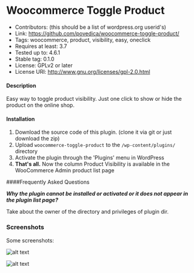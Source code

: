 # Woocommerce Toggle Product
* Contributors: (this should be a list of wordpress.org userid's)
* Link: https://github.com/povedica/woocommerce-toggle-product/
* Tags: woocommerce, product, visibility, easy, oneclick
* Requires at least: 3.7
* Tested up to: 4.6.1
* Stable tag: 0.1.0
* License: GPLv2 or later
* License URI: http://www.gnu.org/licenses/gpl-2.0.html

#### Description
Easy way to toggle product visibility. Just one click to show or hide the product on the online shop.

#### Installation


1. Download the source code of this plugin. (clone it via git or just download the zip)
1. Upload `woocommerce-toggle-product` to the `/wp-content/plugins/` directory
1. Activate the plugin through the 'Plugins' menu in WordPress
1. **That's all.** Now the column Product Visibility is available in the WooCommerce Admin product list page 

####Frequently Asked Questions

_**Why the plugin cannot be installed or activated or it does not appear in the plugin list page?**_

Take about the owner of the directory and privileges of plugin dir.


### Screenshots
Some screenshots:

![alt text](woocommerce-toggle-product/blob/master/screenshot_visible.png "Product visibility: visible")

![alt text](woocommerce-toggle-product/blob/master/screenshot_hidden.png "Product visibility: hidden")
